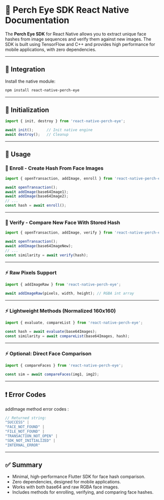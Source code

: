 # 🧠 Perch Eye SDK React Native Documentation

The **Perch Eye SDK** for React Native allows you to extract unique face hashes from image sequences and verify them against new images. The SDK is built using TensorFlow and C++ and provides high performance for mobile applications, with zero dependencies.

---

## 🔧 Integration

Install the native module:

```bash
npm install react-native-perch-eye
```

---

## 🔧 Initialization

```ts
import { init, destroy } from 'react-native-perch-eye';

await init();      // Init native engine
await destroy();   // Cleanup
```

---

## 🚀 Usage

### 🔐 Enroll - Create Hash From Face Images

```ts
import { openTransaction, addImage, enroll } from 'react-native-perch-eye';

await openTransaction();
await addImage(base64Image1);
await addImage(base64Image2);
// ...
const hash = await enroll();
```

---

### 🧪 Verify - Compare New Face With Stored Hash

```ts
import { openTransaction, addImage, verify } from 'react-native-perch-eye';

await openTransaction();
await addImage(base64ImageNew);
// ...
const similarity = await verify(hash);
```

---

### ⚡ Raw Pixels Support

```ts
import { addImageRaw } from 'react-native-perch-eye';

await addImageRaw(pixels, width, height); // RGBA int array
```

---

### ⚡ Lightweight Methods (Normalized 160x160)

```ts
import { evaluate, compareList } from 'react-native-perch-eye';

const hash = await evaluate(base64Images);
const similarity = await compareList(base64Images, hash);
```

---

### ⚡ Optional: Direct Face Comparison

```ts
import { compareFaces } from 'react-native-perch-eye';

const sim = await compareFaces(img1, img2);
```

---

## ❗ Error Codes

addImage method error codes :

```ts
// Returned string:
"SUCCESS" |
"FACE_NOT_FOUND" |
"FILE_NOT_FOUND" |
"TRANSACTION_NOT_OPEN" |
"SDK_NOT_INITIALIZED" |
"INTERNAL_ERROR"
```

---

## ✅ Summary
- Minimal, high-performance Flutter SDK for face hash comparison.
- Zero dependencies, designed for mobile applications.
- Works with both base64 and raw RGBA face images.
- Includes methods for enrolling, verifying, and comparing face hashes.
